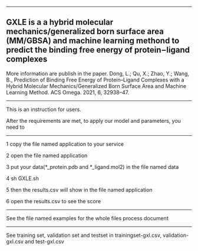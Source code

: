 ---------------------------------------------------------------------------------------------------------------------------------------------
GXLE is a a hybrid molecular mechanics/generalized born surface area (MM/GBSA) and machine learning methond to predict the binding free energy of protein−ligand complexes
---------------------------------------------------------------------------------------------------------------------------------------------

More information are publish in the paper.
Dong, L.; Qu, X.; Zhao, Y.; Wang, B., Prediction of Binding Free Energy of Protein–Ligand Complexes with a Hybrid Molecular Mechanics/Generalized Born Surface Area and Machine Learning Method. ACS Omega. 2021, 6, 32938–47.


---------------------------------------------------------------------------------------------------------------------------------------------

This is an instruction for users.

After the requirements are met, to apply our model and parameters, you need to

---------------------------------------------------------------------------------------------------------------------------------------------

1 copy the file named application to your service

2 open the file named application

3 put your data(*_protein.pdb and *_ligand.mol2) in the file named data

4 sh GXLE.sh

5 then the results.csv will show in the file named application

6 open the results.csv to see the score

---------------------------------------------------------------------------------------------------------------------------------------------

See  the file named examples for the whole files process document

---------------------------------------------------------------------------------------------------------------------------------------------
See training set, validation set and testset in trainingset-gxl.csv, validation-gxl.csv and test-gxl.csv
